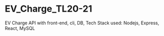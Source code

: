 # EV_Charge_TL20-21
EV Charge API with front-end, cli, DB, Tech Stack used: Nodejs, Express, React, MySQL
